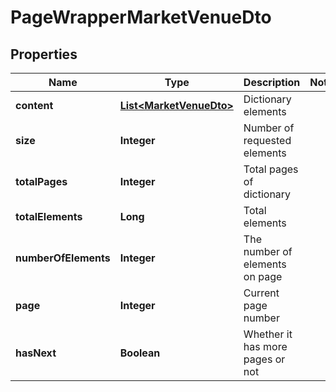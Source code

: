 

# PageWrapperMarketVenueDto


## Properties

| Name | Type | Description | Notes |
|------------ | ------------- | ------------- | -------------|
|**content** | [**List&lt;MarketVenueDto&gt;**](MarketVenueDto.md) | Dictionary elements |  |
|**size** | **Integer** | Number of requested elements |  |
|**totalPages** | **Integer** | Total pages of dictionary |  |
|**totalElements** | **Long** | Total elements |  |
|**numberOfElements** | **Integer** | The number of elements on page |  |
|**page** | **Integer** | Current page number |  |
|**hasNext** | **Boolean** | Whether it has more pages or not |  |




